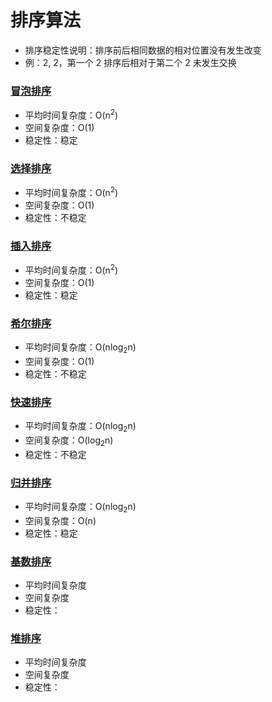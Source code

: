 # 排序算法
* 排序稳定性说明：排序前后相同数据的相对位置没有发生改变
* 例：2, 2，第一个 2 排序后相对于第二个 2 未发生交换

### [冒泡排序](./bubble)
* 平均时间复杂度：O(n<sup>2</sup>)
* 空间复杂度：O(1)
* 稳定性：稳定

### [选择排序](./selection)
* 平均时间复杂度：O(n<sup>2</sup>)
* 空间复杂度：O(1)
* 稳定性：不稳定

### [插入排序](./insertion)
* 平均时间复杂度：O(n<sup>2</sup>)
* 空间复杂度：O(1)
* 稳定性：稳定

### [希尔排序](./shell)
* 平均时间复杂度：O(nlog<sub>2</sub>n)
* 空间复杂度：O(1)
* 稳定性：不稳定

### [快速排序](./quick)
* 平均时间复杂度：O(nlog<sub>2</sub>n)
* 空间复杂度：O(log<sub>2</sub>n)
* 稳定性：不稳定

### [归并排序](./merge)
* 平均时间复杂度：O(nlog<sub>2</sub>n)
* 空间复杂度：O(n)
* 稳定性：稳定

### [基数排序](./radix)
* 平均时间复杂度
* 空间复杂度
* 稳定性：

### [堆排序](./heap)
* 平均时间复杂度
* 空间复杂度
* 稳定性：